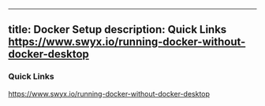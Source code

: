 
---
title: Docker Setup
description: Quick Links   https://www.swyx.io/running-docker-without-docker-desktop
---

### Quick Links
https://www.swyx.io/running-docker-without-docker-desktop 

